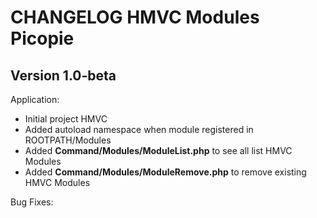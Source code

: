 # CHANGELOG HMVC Modules Picopie

## Version 1.0-beta

Application:

- Initial project HMVC
- Added autoload namespace when module registered in ROOTPATH/Modules
- Added **Command/Modules/ModuleList.php** to see all list HMVC Modules
- Added **Command/Modules/ModuleRemove.php** to remove existing HMVC Modules

Bug Fixes:
